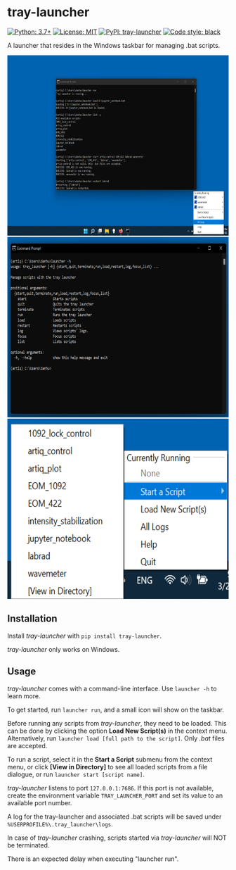 # tray-launcher

[![Python: 3.7+](https://img.shields.io/badge/python-3.7+-blue.svg)](https://docs.python.org/3.7/)
[![License: MIT](https://img.shields.io/badge/License-MIT-yellow.svg)](https://opensource.org/licenses/MIT)
[![PyPI: tray-launcher](https://img.shields.io/pypi/v/tray-launcher)](https://pypi.org/project/tray-launcher/)
[![Code style: black](https://img.shields.io/badge/code%20style-black-000000.svg)](https://github.com/psf/black)

A launcher that resides in the Windows taskbar for managing .bat scripts.

<img src="https://github.com/Jayich-Lab/tray-launcher/raw/td-readme/tray_launcher_at_work.png" width="620" height="410">
<img src="https://github.com/Jayich-Lab/tray-launcher/raw/td-readme/tray_launcher_help_message.png" width="620" height="410">
<img src="https://github.com/Jayich-Lab/tray-launcher/raw/td-readme/tray_launcher_contextmenu.png" width="620" height="410">

## Installation

Install *tray-launcher* with `pip install tray-launcher`.

*tray-launcher* only works on Windows. 

## Usage

*tray-launcher* comes with a command-line interface. Use `launcher -h` to learn more.

To get started, run `launcher run`, and a small icon will show on the taskbar.

Before running any scripts from *tray-launcher*, they need to be loaded. This can be done by clicking the option **Load New Script(s)** in the context menu. Alternatively, run `launcher load [full path to the script]`. Only *.bat* files are accepted.

To run a script, select it in the **Start a Script** submenu from the context menu, or click **[View in Directory]** to see all loaded scripts from a file dialogue, or run `launcher start [script name]`.

*tray-launcher* listens to port `127.0.0.1:7686`. If this port is not available, create the environment variable `TRAY_LAUNCHER_PORT` and set its value to an available port number.

A log for the tray-launcher and associated .bat scripts will be saved under `%USERPROFILE%\.tray_launcher\logs`.

In case of *tray-launcher* crashing, scripts started via *tray-launcher* will NOT be terminated.

There is an expected delay when executing "launcher run".
